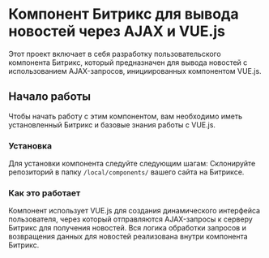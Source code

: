 
# Компонент Битрикс для вывода новостей через AJAX и VUE.js

Этот проект включает в себя разработку пользовательского компонента Битрикс, который предназначен для вывода новостей с использованием AJAX-запросов, инициированных компонентом VUE.js.

## Начало работы

Чтобы начать работу с этим компонентом, вам необходимо иметь установленный Битрикс и базовые знания работы с VUE.js.

### Установка

Для установки компонента следуйте следующим шагам:
Склонируйте репозиторий в папку `/local/components/` вашего сайта на Битриксе.

### Как это работает

Компонент использует VUE.js для создания динамического интерфейса пользователя, через который отправляются AJAX-запросы к серверу Битрикс для получения новостей. Вся логика обработки запросов и возвращения данных для новостей реализована внутри компонента Битрикс.
